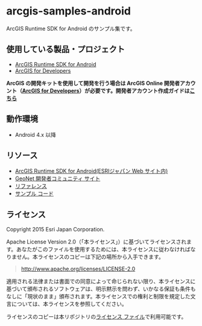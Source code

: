 # arcgis-samples-android

ArcGIS Runtime SDK for Android のサンプル集です。

## 使用している製品・プロジェクト

* [ArcGIS Runtime SDK for Android](https://developers.arcgis.com/android/)
* [ArcGIS for Developers](https://developers.arcgis.com/en/)

**ArcGIS の開発キットを使用して開発を行う場合は ArcGIS Online 開発者アカウント（[ArcGIS for Developers](https://developers.arcgis.com/en/)）が必要です。開発者アカウント作成ガイドは[こちら](http://www.esrij.com/cgi-bin/wp/wp-content/uploads/documents/signup-esri-developers.pdf)**

## 動作環境

* Android 4.x 以降

## リソース

* [ArcGIS Runtime SDK for Android(ESRIジャパン Web サイト内)](http://www.esrij.com/products/arcgis-runtime-sdk-for-android/)
* [GeoNet 開発者コミュニティ サイト](https://geonet.esri.com/groups/devcom-jp)
* [リファレンス](https://developers.arcgis.com/android/api-reference/reference/packages.html)
* [サンプル コード](https://developers.arcgis.com/android/sample-code/)

## ライセンス
Copyright 2015 Esri Japan Corporation.

Apache License Version 2.0（「本ライセンス」）に基づいてライセンスされます。あなたがこのファイルを使用するためには、本ライセンスに従わなければなりません。本ライセンスのコピーは下記の場所から入手できます。

> http://www.apache.org/licenses/LICENSE-2.0

適用される法律または書面での同意によって命じられない限り、本ライセンスに基づいて頒布されるソフトウェアは、明示黙示を問わず、いかなる保証も条件もなしに「現状のまま」頒布されます。本ライセンスでの権利と制限を規定した文言については、本ライセンスを参照してください。

ライセンスのコピーは本リポジトリの[ライセンス ファイル](./LICENSE)で利用可能です。
